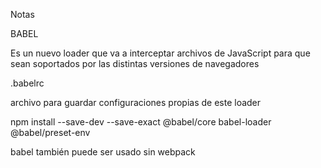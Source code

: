 Notas

BABEL

Es un nuevo loader que va a interceptar archivos de JavaScript para que sean soportados por las distintas versiones de navegadores

.babelrc

archivo para guardar configuraciones propias de este loader

npm install --save-dev --save-exact @babel/core babel-loader @babel/preset-env

babel también puede ser usado sin webpack

